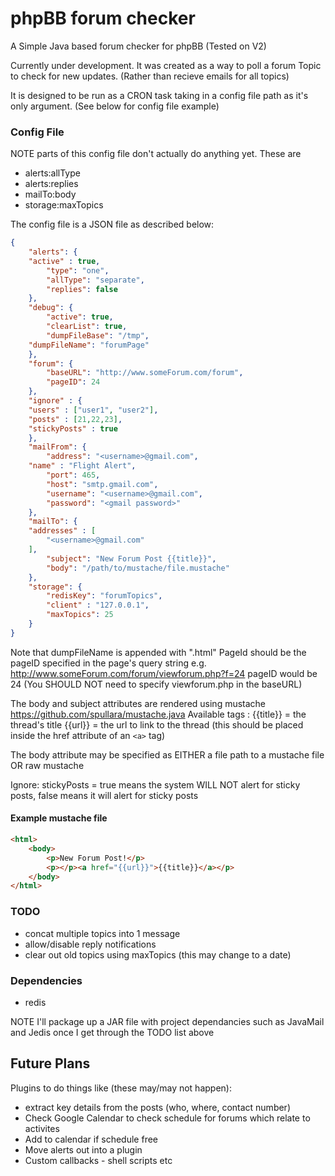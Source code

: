 # phpBB forum checker
A Simple Java based forum checker for phpBB (Tested on V2)

Currently under development. It was created as a way to poll a forum Topic to check for new updates. (Rather than recieve emails for all topics)

It is designed to be run as a CRON task taking in a config file path as it's only argument. (See below for config file example)


### Config File
NOTE parts of this config file don't actually do anything yet. These are
* alerts:allType
* alerts:replies
* mailTo:body
* storage:maxTopics

The config file is a JSON file as described below:


```json
{
    "alerts": {
	"active" : true,
        "type": "one",
        "allType": "separate",
        "replies": false
    },
    "debug": {
        "active": true,
        "clearList": true,
        "dumpFileBase": "/tmp",
	"dumpFileName": "forumPage"
    },
    "forum": {
        "baseURL": "http://www.someForum.com/forum",
        "pageID": 24
    },
    "ignore" : {
	"users" : ["user1", "user2"],
	"posts" : [21,22,23],
	"stickyPosts" : true
    },
    "mailFrom": {
        "address": "<username>@gmail.com",
	"name" : "Flight Alert",
        "port": 465,
        "host": "smtp.gmail.com",
        "username": "<username>@gmail.com",
        "password": "<gmail password>"
    },
    "mailTo": {
	"addresses" : [
		"<username>@gmail.com"
	],
        "subject": "New Forum Post {{title}}",
        "body": "/path/to/mustache/file.mustache"
    },
    "storage": {
        "redisKey": "forumTopics",
        "client" : "127.0.0.1",
        "maxTopics": 25
    }
}

```

Note that dumpFileName is appended with ".html"
PageId should be the pageID specified in the page's query string e.g. http://www.someForum.com/forum/viewforum.php?f=24 pageID would be 24
(You SHOULD NOT need to specify viewforum.php in the baseURL)

The body and subject attributes are rendered using mustache https://github.com/spullara/mustache.java
Available tags :
{{title}} = the thread's title
{{url}} = the url to link to the thread (this should be placed inside the href attribute of an `<a>` tag)

The body attribute may be specified as EITHER a file path to a mustache file OR raw mustache

Ignore: stickyPosts = true means the system WILL NOT alert for sticky posts, false means it will alert for sticky posts

#### Example mustache file
```html
<html>
	<body>
	    <p>New Forum Post!</p>
	    <p></p><a href="{{url}}">{{title}}</a></p>
	</body>
</html>
```

### TODO
* concat multiple topics into 1 message
* allow/disable reply notifications
* clear out old topics using maxTopics (this may change to a date)

### Dependencies
* redis

NOTE I'll package up a JAR file with project dependancies such as JavaMail and Jedis once I get through the TODO list above



## Future Plans
Plugins to do things like (these may/may not happen):

* extract key details from the posts (who, where, contact number)
* Check Google Calendar to check schedule for forums which relate to activites
* Add to calendar if schedule free
* Move alerts out into a plugin
* Custom callbacks - shell scripts etc
